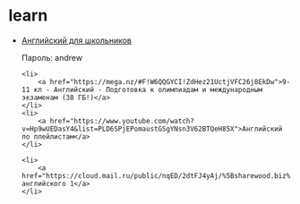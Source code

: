 # learn

<ul>
	<li>
		<a href="https://mitc6me-my.sharepoint.com/:f:/g/personal/gr164_my365ms_site/EvJYTK33nmhDhzwO6uoavGkB1GZkh6b2byf_QZTJk01qlA?e=E4wJ9t">Английский для школьников</a>
    <p>Пароль: andrew</p>
	</li>
	
	<li>
		<a href="https://mega.nz/#F!W6QQGYCI!ZdHez21UctjVFC26j8EkDw">9-11 кл - Английский - Подготовка к олимпиадам и международным экзаменам (38 ГБ!)</a>
	</li>
	<li>
		<a href="https://www.youtube.com/watch?v=Hp9wUEDasY4&list=PLD6SPjEPomaustGSgYNsn3V62BTQeH85X">Английский по плейлистам</a>
	</li>
	
  	<li>
		<a href="https://cloud.mail.ru/public/nqED/2dtFJ4yAj/%5Bsharewood.biz%5D%20IQ%20Speak/">Курс английского 1</a>
	</li>
</ul>
